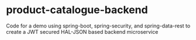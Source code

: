 # product-catalogue-backend
Code for a demo using spring-boot, spring-security, and spring-data-rest to create a JWT secured HAL-JSON based backend microservice
